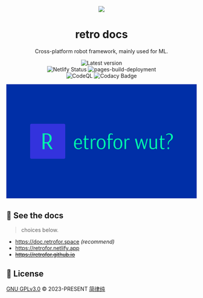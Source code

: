 <p align="center"><img width="128" src="https://github.com/retrofor/retro/raw/main/119327113.png"></p>
<h1 align="center">
  retro docs
</h1>
<p align="center">
  Cross-platform robot framework, mainly used for ML.
</p>
<p align="center">
  <a style="text-decoration:none" href="https://github.com/retrofor/retrofor.github.io/releases" target="_blank">
    <img src="https://img.shields.io/github/release/retrofor/retrofor.github.io.svg" alt="Latest version" />
  </a>
  <br>
  <a style="text-decoration:none" href="https://app.netlify.com/sites/retrofor/deploys" target="_blank">
    <img src="https://api.netlify.com/api/v1/badges/78e0b7fa-f130-4745-9550-0de11e75bce7/deploy-status" alt="Netlify Status" />
  </a>
  <a style="text-decoration:none" href="https://github.com/retrofor/retrofor.github.io/actions/workflows/pages/pages-build-deployment" target="_blank">
    <img src="https://github.com/retrofor/retrofor.github.io/actions/workflows/pages/pages-build-deployment/badge.svg?branch=gh-pages" alt="pages-build-deployment" />
  </a>
  <br>
  <a style="text-decoration:none" href="https://github.com/retrofor/retrofor.github.io/actions/workflows/github-code-scanning/codeql" target="_blank">
    <img src="https://github.com/retrofor/retrofor.github.io/actions/workflows/github-code-scanning/codeql/badge.svg?branch=master" alt="CodeQL" />
  </a>
  <a style="text-decoration:none" href="https://www.codacy.com/gh/retrofor/retrofor.github.io/dashboard?utm_source=github.com&amp;utm_medium=referral&amp;utm_content=retrofor/retrofor.github.io&amp;utm_campaign=Badge_Grade" target="_blank">
    <img src="https://app.codacy.com/project/badge/Grade/9fa3371f59a74c728887636bc3969b73" alt="Codacy Badge" />
  </a>
</p>
<p align="center"><img width="512" src="./static/img/logo.png"></p>

## 👀 See the docs
> choices below.

- <https://doc.retrofor.space> _(recommend)_
- <https://retrofor.netlify.app>
- ~~<https://retrofor.github.io>~~

## 📄 License
[GNU GPLv3.0](https://github.com/retrofor/retrofor.github.io/blob/master/LICENSE) © 2023-PRESENT [简律纯](https://github.com/HsiangNianian)
